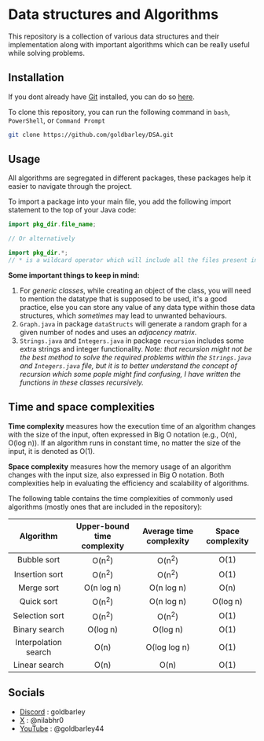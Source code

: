 # Data structures and Algorithms

This repository is a collection of various data structures and their implementation along with important algorithms which can be really useful while solving problems.

## Installation
If you dont already have [Git](https://en.wikipedia.org/wiki/Git) installed, you can do so [here](https://git-scm.com/downloads).

To clone this repository, you can run the following command in `bash`, `PowerShell`, or `Command Prompt`
```bash
git clone https://github.com/goldbarley/DSA.git
```

## Usage
All algorithms are segregated in different packages, these packages help it easier to navigate through the project.

To import a package into your main file, you add the following import statement to the top of your Java code:
```java
import pkg_dir.file_name;

// Or alternatively

import pkg_dir.*;
// * is a wildcard operator which will include all the files present in the "pkg_dir"
```
**Some important things to keep in mind:**
1. For *generic classes*, while creating an object of the class, you will need to mention the datatype that is supposed to be used, it's a good practice, else you can store any value of any data type within those data structures, which *sometimes* may lead to unwanted behaviours. 
2. `Graph.java` in package `dataStructs` will generate a random graph for a given number of nodes and uses an *adjacency matrix*.
3. `Strings.java` and `Integers.java` in package `recursion` includes some extra strings and integer functionality. *Note: that recursion might not be the best method to solve the required problems within the `Strings.java` and `Integers.java` file, but it is to better understand the concept of recursion which some pople might find confusing, I have written the functions in these classes recursively.*

## Time and space complexities
**Time complexity** measures how the execution time of an algorithm changes with the size of the input, often expressed in Big O notation (e.g., O(n), O(log n)). If an algorithm runs in constant time, no matter the size of the input, it is denoted as O(1).

**Space complexity** measures how the memory usage of an algorithm changes with the input size, also expressed in Big O notation. Both complexities help in evaluating the efficiency and scalability of algorithms.

The following table contains the time complexities of commonly used algorithms (mostly ones that are included in the repository):

|Algorithm|Upper-bound time complexity|Average time complexity|Space complexity|
|:-------:|:-------------------------:|:-------------------------:|:--------------:|
|Bubble sort|O(n<sup>2</sup>)|O(n<sup>2</sup>)|O(1)|
|Insertion sort|O(n<sup>2</sup>)|O(n<sup>2</sup>)|O(1)|
|Merge sort|O(n log n)|O(n log n)|O(n)|
|Quick sort|O(n<sup>2</sup>)|O(n log n)|O(log n)|
|Selection sort|O(n<sup>2</sup>)|O(n<sup>2</sup>)|O(1)|
|Binary search|O(log n)|O(log n)|O(1)|
|Interpolation search|O(n)|O(log log n)|O(1)|
|Linear search|O(n)|O(n)|O(1)|

## Socials
- [Discord](https://discord.com/) : goldbarley
- [X](https://x.com/) : @nilabhr0
- [YouTube](https://www.youtube.com/) : @goldbarley44
